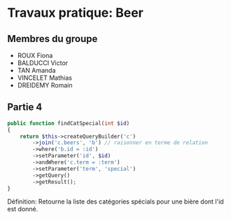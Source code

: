 # Travaux pratique: Beer

## Membres du groupe
- ROUX Fiona
- BALDUCCI Victor
- TAN Amanda
- VINCELET Mathias
- DREIDEMY Romain


## Partie 4
```php
public function findCatSpecial(int $id)
{
    return $this->createQueryBuilder('c')
        ->join('c.beers', 'b') // raisonner en terme de relation
        ->where('b.id = :id')
        ->setParameter('id', $id)
        ->andWhere('c.term = :term')
        ->setParameter('term', 'special')
        ->getQuery()
        ->getResult();
}
```

Définition: Retourne la liste des catégories spécials pour une bière dont l'id est donné.

